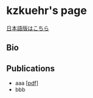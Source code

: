 # kzkuehr's page
[日本語版はこちら](./about.html)

## Bio

## Publications
- aaa [[pdf]](https://github.com/kzkuehr)
- bbb
